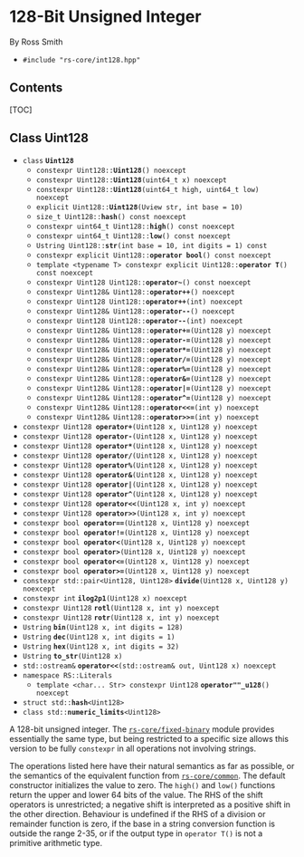 # 128-Bit Unsigned Integer #

By Ross Smith

* `#include "rs-core/int128.hpp"`

## Contents ##

[TOC]

## Class Uint128 ##

* `class` **`Uint128`**
    * `constexpr Uint128::`**`Uint128`**`() noexcept`
    * `constexpr Uint128::`**`Uint128`**`(uint64_t x) noexcept`
    * `constexpr Uint128::`**`Uint128`**`(uint64_t high, uint64_t low) noexcept`
    * `explicit Uint128::`**`Uint128`**`(Uview str, int base = 10)`
    * `size_t Uint128::`**`hash`**`() const noexcept`
    * `constexpr uint64_t Uint128::`**`high`**`() const noexcept`
    * `constexpr uint64_t Uint128::`**`low`**`() const noexcept`
    * `Ustring Uint128::`**`str`**`(int base = 10, int digits = 1) const`
    * `constexpr explicit Uint128::`**`operator bool`**`() const noexcept`
    * `template <typename T> constexpr explicit Uint128::`**`operator T`**`() const noexcept`
    * `constexpr Uint128 Uint128::`**`operator~`**`() const noexcept`
    * `constexpr Uint128& Uint128::`**`operator++`**`() noexcept`
    * `constexpr Uint128 Uint128::`**`operator++`**`(int) noexcept`
    * `constexpr Uint128& Uint128::`**`operator--`**`() noexcept`
    * `constexpr Uint128 Uint128::`**`operator--`**`(int) noexcept`
    * `constexpr Uint128& Uint128::`**`operator+=`**`(Uint128 y) noexcept`
    * `constexpr Uint128& Uint128::`**`operator-=`**`(Uint128 y) noexcept`
    * `constexpr Uint128& Uint128::`**`operator*=`**`(Uint128 y) noexcept`
    * `constexpr Uint128& Uint128::`**`operator/=`**`(Uint128 y) noexcept`
    * `constexpr Uint128& Uint128::`**`operator%=`**`(Uint128 y) noexcept`
    * `constexpr Uint128& Uint128::`**`operator&=`**`(Uint128 y) noexcept`
    * `constexpr Uint128& Uint128::`**`operator|=`**`(Uint128 y) noexcept`
    * `constexpr Uint128& Uint128::`**`operator^=`**`(Uint128 y) noexcept`
    * `constexpr Uint128& Uint128::`**`operator<<=`**`(int y) noexcept`
    * `constexpr Uint128& Uint128::`**`operator>>=`**`(int y) noexcept`
* `constexpr Uint128 `**`operator+`**`(Uint128 x, Uint128 y) noexcept`
* `constexpr Uint128 `**`operator-`**`(Uint128 x, Uint128 y) noexcept`
* `constexpr Uint128 `**`operator*`**`(Uint128 x, Uint128 y) noexcept`
* `constexpr Uint128 `**`operator/`**`(Uint128 x, Uint128 y) noexcept`
* `constexpr Uint128 `**`operator%`**`(Uint128 x, Uint128 y) noexcept`
* `constexpr Uint128 `**`operator&`**`(Uint128 x, Uint128 y) noexcept`
* `constexpr Uint128 `**`operator|`**`(Uint128 x, Uint128 y) noexcept`
* `constexpr Uint128 `**`operator^`**`(Uint128 x, Uint128 y) noexcept`
* `constexpr Uint128 `**`operator<<`**`(Uint128 x, int y) noexcept`
* `constexpr Uint128 `**`operator>>`**`(Uint128 x, int y) noexcept`
* `constexpr bool `**`operator==`**`(Uint128 x, Uint128 y) noexcept`
* `constexpr bool `**`operator!=`**`(Uint128 x, Uint128 y) noexcept`
* `constexpr bool `**`operator<`**`(Uint128 x, Uint128 y) noexcept`
* `constexpr bool `**`operator>`**`(Uint128 x, Uint128 y) noexcept`
* `constexpr bool `**`operator<=`**`(Uint128 x, Uint128 y) noexcept`
* `constexpr bool `**`operator>=`**`(Uint128 x, Uint128 y) noexcept`
* `constexpr std::pair<Uint128, Uint128>` **`divide`**`(Uint128 x, Uint128 y) noexcept`
* `constexpr int` **`ilog2p1`**`(Uint128 x) noexcept`
* `constexpr Uint128` **`rotl`**`(Uint128 x, int y) noexcept`
* `constexpr Uint128` **`rotr`**`(Uint128 x, int y) noexcept`
* `Ustring` **`bin`**`(Uint128 x, int digits = 128)`
* `Ustring` **`dec`**`(Uint128 x, int digits = 1)`
* `Ustring` **`hex`**`(Uint128 x, int digits = 32)`
* `Ustring` **`to_str`**`(Uint128 x)`
* `std::ostream&` **`operator<<`**`(std::ostream& out, Uint128 x) noexcept`
* `namespace RS::Literals`
    * `template <char... Str> constexpr Uint128` **`operator""_u128`**`() noexcept`
* `struct std::`**`hash`**`<Uint128>`
* `class std::`**`numeric_limits`**`<Uint128>`

A 128-bit unsigned integer. The [`rs-core/fixed-binary`](fixed-binary.html)
module provides essentially the same type, but being restricted to a specific
size allows this version to be fully `constexpr` in all operations not
involving strings.

The operations listed here have their natural semantics as far as possible, or
the semantics of the equivalent function from [`rs-core/common`](common.html).
The default constructor initializes the value to zero. The `high()` and
`low()` functions return the upper and lower 64 bits of the value. The RHS of
the shift operators is unrestricted; a negative shift is interpreted as a
positive shift in the other direction. Behaviour is undefined if the RHS of a
division or remainder function is zero, if the base in a string conversion
function is outside the range 2-35, or if the output type in `operator T()` is
not a primitive arithmetic type.
